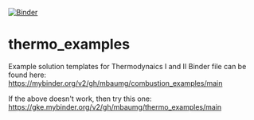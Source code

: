 [![Binder](https://mybinder.org/badge_logo.svg)](https://mybinder.org/v2/gh/mbaumg/thermo_examples/main)
# thermo_examples
Example solution templates for Thermodynaics I and II
Binder file can be found here: https://mybinder.org/v2/gh/mbaumg/combustion_examples/main

If the above doesn't work, then try this one: https://gke.mybinder.org/v2/gh/mbaumg/thermo_examples/main
